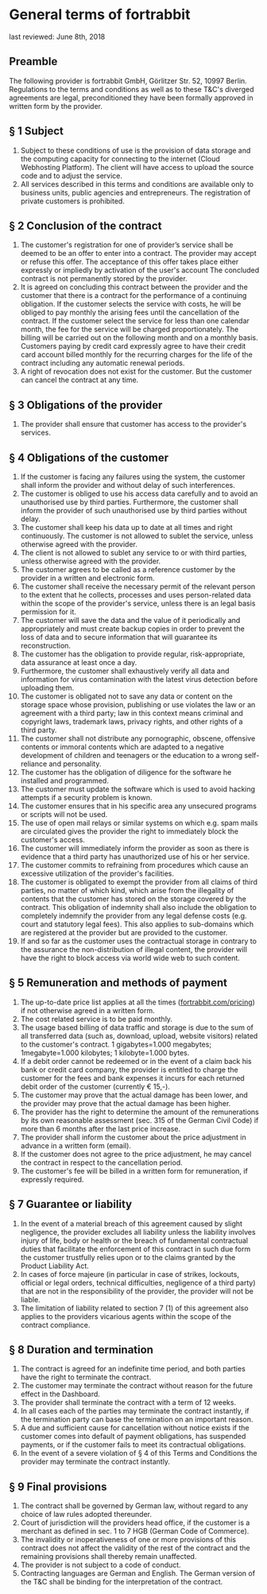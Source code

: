 # General terms of fortrabbit

last reviewed: June 8th, 2018



## Preamble

The following provider is fortrabbit GmbH, Görlitzer Str. 52, 10997 Berlin. Regulations to the terms and conditions as well as to these T&C's diverged agreements are legal, preconditioned they have been formally approved in written form by the provider.


## § 1 Subject

1. Subject to these conditions of use is the provision of data storage and the computing capacity for connecting to the internet (Cloud Webhosting Platform). The client will have access to upload the source code and to adjust the service.
2. All services described in this terms and conditions are available only to business units, public agencies and entrepreneurs. The registration of private customers is prohibited.


## § 2 Conclusion of the contract

1. The customer's registration for one of provider’s service shall be deemed to be an offer to enter into a contract. The provider may accept or refuse this offer. The acceptance of this offer takes place either expressly or impliedly by activation of the user's account The concluded contract is not permanently stored by the provider.
2. It is agreed on concluding this contract between the provider and the customer that there is a contract for the performance of a continuing obligation. If the customer selects the service with costs, he will be obliged to pay monthly the arising fees until the cancellation of the contract. If the customer select the service for less than one calendar month, the fee for the service  will be charged proportionately. The billing will be carried out on the following month and on a monthly basis. Customers paying by credit card expressly agree to have their credit card account billed monthly for the recurring charges for the life of the contract including any automatic renewal periods.
3. A right of revocation does not exist for the customer. But the customer can cancel the contract at any time.


## § 3 Obligations of the provider

1. The provider shall ensure that customer has access to the provider's services.


## § 4 Obligations of the customer

1. If the customer is facing any failures using the system, the customer shall inform the provider and without delay of such interferences.
2. The customer is obliged to use his access data carefully and to avoid an unauthorised use by third parties. Furthermore, the customer shall inform the provider of such unauthorised use by third parties without delay.
3. The customer shall keep his data up to date at all times and right continuously. The customer is not allowed to sublet the service, unless otherwise agreed with the provider.
4. The client is not allowed to sublet any service to or with third parties, unless otherwise agreed with the provider.
5. The customer agrees to be called as a reference customer by the provider in a written and electronic form.
6. The customer shall receive the necessary permit of the relevant person to the extent that he collects, processes and uses person-related data within the scope of the provider's service, unless there is an legal basis permission for it.
7. The customer will save the data and the value of it periodically and appropriately and must create backup copies in order to prevent the loss of data and to secure information that will guarantee its reconstruction. 
8. The customer has the obligation to provide regular, risk-appropriate, data assurance at least once a day. 
9. Furthermore, the customer shall exhaustively verify all data and information for virus contamination with the latest virus detection before uploading them.
10. The customer is obligated not to save any data or content on the storage space whose provision, publishing or use violates the law or an agreement with a third party; law in this context means criminal and copyright laws, trademark laws, privacy rights, and other rights of a third party.
11. The customer shall not distribute any pornographic, obscene, offensive contents or immoral contents which are adapted to a negative development of children and teenagers or the education to a wrong self-reliance and personality.
12. The customer has the obligation of diligence for the software he installed and programmed. 
13. The customer must update the software which is used to avoid hacking attempts if a security problem is known.
14. The customer ensures that in his specific area any unsecured programs or scripts will not be used. 
15. The use of open mail relays or similar systems on which e.g. spam mails are circulated gives the provider the right to immediately block the customer's access. 
16. The customer will immediately inform the provider as soon as there is evidence that a third party has unauthorized use of his or her service.
17. The customer commits to refraining from procedures which cause an excessive utilization of the provider's facilities.
18. The customer is obligated to exempt the provider from all claims of third parties, no matter of which kind, which arise from the illegality of contents that the customer has stored on the storage covered by the contract. This obligation of indemnity shall also include the obligation to completely indemnify the provider from any legal defense costs (e.g. court and statutory legal fees). This also applies to sub-domains which are registered at the provider but are provided to the customer.
19. If and so far as the customer uses the contractual storage in contrary to the assurance the non-distribution of illegal content, the provider will have the right to block access via world wide web to such content.


## § 5 Remuneration and methods of payment

1. The up-to-date price list applies at all the times ([fortrabbit.com/pricing](http://www.fortrabbit.com/pricing)) if not otherwise agreed in a written form.
2. The cost related service is to be paid monthly.
3. The usage based billing of data traffic and storage is due to the sum of all transferred data (such as, download, upload, website visitors) related to the customer's contract. 1 gigabytes=1.000 megabytes; 1megabyte=1.000 kilobytes; 1 kilobyte=1.000 bytes.
4. If a debit order cannot be redeemed or in the event of a claim back his bank or credit card company, the provider is entitled to charge the customer for the fees and bank expenses it incurs for each returned debit order of the customer (currently € 15,-). 
5. The customer may prove that the actual damage has been lower, and the provider may prove that the actual damage has been higher.
6. The provider has the right to determine the amount of the remunerations by its own reasonable assessment (sec. 315 of the German Civil Code) if more than 6 months after the last price increase. 
7. The provider shall inform the customer about the price adjustment in advance in a written form (email). 
8. If the customer does not agree to the price adjustment, he may cancel the contract in respect to the cancellation period.
9. The customer's fee will be billed in a written form for remuneration, if expressly required.


## § 7 Guarantee or liability

1. In the event of a material breach of this agreement caused by slight negligence, the provider excludes all liability unless the liability involves injury of life, body or health or the breach of fundamental contractual duties that facilitate the enforcement of this contract in such due form the customer trustfully relies upon or to the claims granted by the Product Liability Act.
2. In cases of force majeure (in particular in case of strikes, lockouts, official or legal orders, technical difficulties, negligence of a third party) that are not in the responsibility of the provider, the provider will not be liable.
3. The limitation of liability related to section 7 (1) of this agreement also applies to the providers vicarious agents within the scope of the contract compliance.


## § 8 Duration and termination

1. The contract is agreed for an indefinite time period, and both parties have the right to terminate the contract.
2. The customer may terminate the contract without reason for the future effect in the Dashboard.
3. The provider shall terminate the contract with a term of 12 weeks.
4. In all cases each of the parties may terminate the contract instantly, if the termination party can base the termination on an important reason.
5. A due and sufficient cause for cancellation without notice exists if the customer comes into default of payment obligations, has suspended payments, or if the customer fails to meet its contractual obligations.
6. In the event of a severe violation of § 4 of this Terms and Conditions the provider may terminate the contract instantly.


## § 9 Final provisions

1. The contract shall be governed by German law, without regard to any choice of law rules adopted thereunder.
2. Court of jurisdiction will the providers head office, if the customer is a merchant as defined in sec. 1 to 7 HGB (German Code of Commerce).
3. The invalidity or inoperativeness of one or more provisions of this contract does not affect the validity of the rest of the contract and the remaining provisions shall thereby remain unaffected.
4. The provider is not subject to a code of conduct.
5. Contracting languages are German and English. The German version of the T&C shall be binding for the interpretation of the contract.
